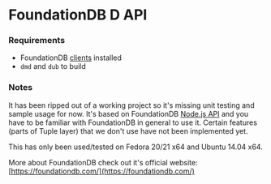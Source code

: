 # FoundationDB D API #

### Requirements ###

* FoundationDB [clients](https://foundationdb.com/get) installed
* `dmd` and `dub` to build

### Notes ###

It has been ripped out of a working project so it's missing unit testing and sample usage for now. It's based on FoundationDB [Node.js API](https://foundationdb.com/key-value-store/documentation/api-node.html) and you have to be familiar with FoundationDB in general to use it. Certain features (parts of Tuple layer) that we don't use have not been implemented yet.

This has only been used/tested on Fedora 20/21 x64 and Ubuntu 14.04 x64.

More about FoundationDB check out it's official website: [https://foundationdb.com/](https://foundationdb.com/)
